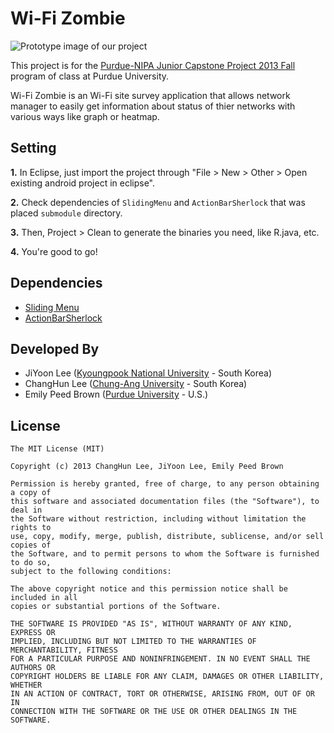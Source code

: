 Wi-Fi Zombie
===========

![Prototype image of our project](http://i42.tinypic.com/2hclv9k.png)

This project is for the [Purdue-NIPA Junior Capstone Project 2013 Fall][1] program of class at Purdue University.

Wi-Fi Zombie is an Wi-Fi site survey application that allows network manager to easily get information
about status of thier networks with various ways like graph or heatmap.


Setting
----------------------------
__1.__ In Eclipse, just import the project through "File > New > Other > Open existing android project in eclipse".

__2.__ Check dependencies of `SlidingMenu` and `ActionBarSherlock` that was placed `submodule` directory.

__3.__ Then, Project > Clean to generate the binaries you need, like R.java, etc.

__4.__ You're good to go!


Dependencies
----------------------------
* [Sliding Menu][2]
* [ActionBarSherlock][3]


Developed By
----------------------------
* JiYoon Lee ([Kyoungpook National University][4] - South Korea)
* ChangHun Lee ([Chung-Ang University][5] - South Korea)
* Emily Peed Brown ([Purdue University][6] - U.S.)


License
----------------------------
    
    The MIT License (MIT)
    
    Copyright (c) 2013 ChangHun Lee, JiYoon Lee, Emily Peed Brown
    
    Permission is hereby granted, free of charge, to any person obtaining a copy of
    this software and associated documentation files (the "Software"), to deal in
    the Software without restriction, including without limitation the rights to
    use, copy, modify, merge, publish, distribute, sublicense, and/or sell copies of
    the Software, and to permit persons to whom the Software is furnished to do so,
    subject to the following conditions:
    
    The above copyright notice and this permission notice shall be included in all
    copies or substantial portions of the Software.
    
    THE SOFTWARE IS PROVIDED "AS IS", WITHOUT WARRANTY OF ANY KIND, EXPRESS OR
    IMPLIED, INCLUDING BUT NOT LIMITED TO THE WARRANTIES OF MERCHANTABILITY, FITNESS
    FOR A PARTICULAR PURPOSE AND NONINFRINGEMENT. IN NO EVENT SHALL THE AUTHORS OR
    COPYRIGHT HOLDERS BE LIABLE FOR ANY CLAIM, DAMAGES OR OTHER LIABILITY, WHETHER
    IN AN ACTION OF CONTRACT, TORT OR OTHERWISE, ARISING FROM, OUT OF OR IN
    CONNECTION WITH THE SOFTWARE OR THE USE OR OTHER DEALINGS IN THE SOFTWARE.
    
    
    
[1]: https://tech.purdue.edu/research/research-grants/nipa-capstone-project-2013-fall
[2]: https://github.com/jfeinstein10/SlidingMenu
[3]: http://actionbarsherlock.com/
[4]: http://en.knu.ac.kr/
[5]: http://neweng.cau.ac.kr/
[6]: http://www.purdue.edu/
